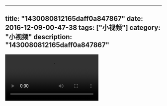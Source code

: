 
---
title: "1430080812165daff0a847867"
date: 2016-12-09-00-47-38
tags: ["小视频"]
category: "小视频"
description: "1430080812165daff0a847867"
---
<video src="http://ohtsqip0g.bkt.clouddn.com/1430080812165daff0a847867.mp4" controls="controls"></video>
